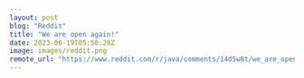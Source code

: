 ```yaml
---
layout: post
blog: "Reddit"
title: "We are open again!"
date: 2023-06-19T05:50:28Z
image: images/reddit.png
remote_url: "https://www.reddit.com/r/java/comments/14d5w8t/we_are_open_again/"
---
```

